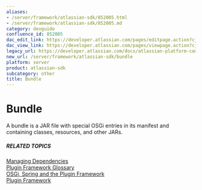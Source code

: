 ```yaml
---
aliases:
- /server/framework/atlassian-sdk/852005.html
- /server/framework/atlassian-sdk/852005.md
category: devguide
confluence_id: 852005
dac_edit_link: https://developer.atlassian.com/pages/editpage.action?cjm=wozere&pageId=852005
dac_view_link: https://developer.atlassian.com/pages/viewpage.action?cjm=wozere&pageId=852005
legacy_url: https://developer.atlassian.com/docs/atlassian-platform-common-components/plugin-framework/plugin-framework-glossary/bundle-glossary-entry
new_url: /server/framework/atlassian-sdk/bundle
platform: server
product: atlassian-sdk
subcategory: other
title: Bundle
---
```

# Bundle

A bundle is a JAR file with special OSGi entries in its manifest and containing classes, resources, and other JARs.

##### RELATED TOPICS

[Managing Dependencies](/server/framework/atlassian-sdk/managing-dependencies)  
<a href="/pages/createpage.action?spaceKey=PLUGINFRAMEWORK&amp;title=Plugin+Framework+Glossary" class="createlink">Plugin Framework Glossary</a>  
[OSGi, Spring and the Plugin Framework](/server/framework/atlassian-sdk/852146.html)  
[Plugin Framework](https://developer.atlassian.com/display/PLUGINFRAMEWORK/Plugin+Framework)
























































































































































































